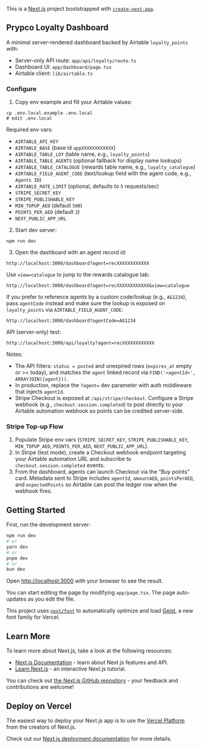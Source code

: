 This is a [Next.js](https://nextjs.org) project bootstrapped with [`create-next-app`](https://nextjs.org/docs/app/api-reference/cli/create-next-app).

## Prypco Loyalty Dashboard

A minimal server-rendered dashboard backed by Airtable `loyalty_points` with:

- Server-only API route: `app/api/loyalty/route.ts`
- Dashboard UI: `app/dashboard/page.tsx`
- Airtable client: `lib/airtable.ts`

### Configure

1) Copy env example and fill your Airtable values:

```
cp .env.local.example .env.local
# edit .env.local
```

Required env vars:

- `AIRTABLE_API_KEY`
- `AIRTABLE_BASE` (base id `appXXXXXXXXXXXX`)
- `AIRTABLE_TABLE_LOY` (table name, e.g., `loyalty_points`)
- `AIRTABLE_TABLE_AGENTS` (optional fallback for display name lookups)
- `AIRTABLE_TABLE_CATALOGUE` (rewards table name, e.g., `loyalty_catalogue`)
- `AIRTABLE_FIELD_AGENT_CODE` (text/lookup field with the agent code, e.g., `Agents ID`)
- `AIRTABLE_RATE_LIMIT` (optional, defaults to `5` requests/sec)
- `STRIPE_SECRET_KEY`
- `STRIPE_PUBLISHABLE_KEY`
- `MIN_TOPUP_AED` (default `500`)
- `POINTS_PER_AED` (default `2`)
- `NEXT_PUBLIC_APP_URL`

2) Start dev server:

```
npm run dev
```

3) Open the dashboard with an agent record id:

```
http://localhost:3000/dashboard?agent=recXXXXXXXXXXXX
```

Use `view=catalogue` to jump to the rewards catalogue tab:

```
http://localhost:3000/dashboard?agent=recXXXXXXXXXXXX&view=catalogue
```

If you prefer to reference agents by a custom code/lookup (e.g., `AG1234`), pass `agentCode` instead and make sure the lookup is exposed on `loyalty_points` via `AIRTABLE_FIELD_AGENT_CODE`:

```
http://localhost:3000/dashboard?agentCode=AG1234
```

API (server-only) test:

```
http://localhost:3000/api/loyalty?agent=recXXXXXXXXXXXX
```

Notes:

- The API filters: `status = posted` and unexpired rows (`expires_at` empty or >= today), and matches the `agent` linked record via `FIND('<agentId>', ARRAYJOIN({agent}))`.
- In production, replace the `?agent=` dev parameter with auth middleware that injects `agentId`.
- Stripe Checkout is exposed at `/api/stripe/checkout`. Configure a Stripe webhook (e.g., `checkout.session.completed`) to post directly to your Airtable automation webhook so points can be credited server-side.

### Stripe Top-up Flow

1. Populate Stripe env vars (`STRIPE_SECRET_KEY`, `STRIPE_PUBLISHABLE_KEY`, `MIN_TOPUP_AED`, `POINTS_PER_AED`, `NEXT_PUBLIC_APP_URL`).
2. In Stripe (test mode), create a Checkout webhook endpoint targeting your Airtable automation URL and subscribe to `checkout.session.completed` events.
3. From the dashboard, agents can launch Checkout via the “Buy points” card. Metadata sent to Stripe includes `agentId`, `amountAED`, `pointsPerAED`, and `expectedPoints` so Airtable can post the ledger row when the webhook fires.

## Getting Started

First, run the development server:

```bash
npm run dev
# or
yarn dev
# or
pnpm dev
# or
bun dev
```

Open [http://localhost:3000](http://localhost:3000) with your browser to see the result.

You can start editing the page by modifying `app/page.tsx`. The page auto-updates as you edit the file.

This project uses [`next/font`](https://nextjs.org/docs/app/building-your-application/optimizing/fonts) to automatically optimize and load [Geist](https://vercel.com/font), a new font family for Vercel.

## Learn More

To learn more about Next.js, take a look at the following resources:

- [Next.js Documentation](https://nextjs.org/docs) - learn about Next.js features and API.
- [Learn Next.js](https://nextjs.org/learn) - an interactive Next.js tutorial.

You can check out [the Next.js GitHub repository](https://github.com/vercel/next.js) - your feedback and contributions are welcome!

## Deploy on Vercel

The easiest way to deploy your Next.js app is to use the [Vercel Platform](https://vercel.com/new?utm_medium=default-template&filter=next.js&utm_source=create-next-app&utm_campaign=create-next-app-readme) from the creators of Next.js.

Check out our [Next.js deployment documentation](https://nextjs.org/docs/app/building-your-application/deploying) for more details.
